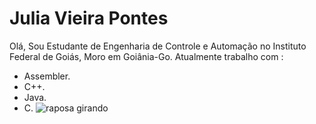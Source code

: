 # Julia Vieira Pontes   
Olá, Sou Estudante de Engenharia de Controle e Automação no Instituto Federal de Goiás, Moro em Goiânia-Go.
Atualmente trabalho com :
- Assembler.
- C++.
- Java.
- C.
![raposa girando](https://giphy.com/gifs/fox-spin-deerfox-r8ngQvpMkeWpKkMdvI)
